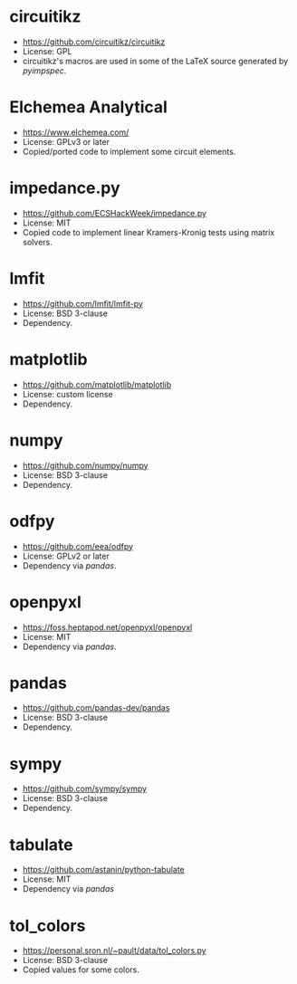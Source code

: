 # circuitikz
- https://github.com/circuitikz/circuitikz
- License: GPL
- circuitikz's macros are used in some of the LaTeX source generated by *pyimpspec*.

# Elchemea Analytical
- https://www.elchemea.com/
- License: GPLv3 or later
- Copied/ported code to implement some circuit elements.

# impedance.py
- https://github.com/ECSHackWeek/impedance.py
- License: MIT
- Copied code to implement linear Kramers-Kronig tests using matrix solvers.

# lmfit
- https://github.com/lmfit/lmfit-py
- License: BSD 3-clause
- Dependency.

# matplotlib
- https://github.com/matplotlib/matplotlib
- License: custom license
- Dependency.

# numpy
- https://github.com/numpy/numpy
- License: BSD 3-clause
- Dependency.

# odfpy
- https://github.com/eea/odfpy
- License: GPLv2 or later
- Dependency via *pandas*.

# openpyxl
- https://foss.heptapod.net/openpyxl/openpyxl
- License: MIT
- Dependency via *pandas*.

# pandas
- https://github.com/pandas-dev/pandas
- License: BSD 3-clause
- Dependency.

# sympy
- https://github.com/sympy/sympy
- License: BSD 3-clause
- Dependency.

# tabulate
- https://github.com/astanin/python-tabulate
- License: MIT
- Dependency via *pandas*

# tol_colors
- https://personal.sron.nl/~pault/data/tol_colors.py
- License: BSD 3-clause
- Copied values for some colors.
